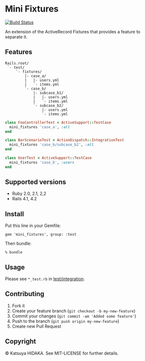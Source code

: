 # Mini Fixtures

[![Build Status](https://travis-ci.org/hidakatsuya/mini_fixtures.svg?branch=master)](https://travis-ci.org/hidakatsuya/mini_fixtures)

An extension of the ActiveRecord Fixtures that provides a feature to separate it.

## Features

```
Rails.root/
 `- test/
     `- fixtures/
         |- case_a/
         |   |- users.yml
         |   `- items.yml
         `- case_b/
             |- subcase_b1/
             |   |- users.yml
             |   `- items.yml
             `- subcase_b2/
                 |- users.yml
                 `- items.yml
```

```ruby
class FooControllerTest < ActiveSupport::TestCase
  mini_fixtures 'case_a', :all
end

class BarScenarioTest < ActionDispatch::IntegrationTest
  mini_fixtures 'case_b/subcase_b2', :all
end

class UserTest < ActiveSupport::TestCase
  mini_fixtures 'case_b', :users
end
```

## Supported versions

  * Ruby 2.0, 2.1, 2,2
  * Rails 4.1, 4.2

## Install

Put this line in your Gemfile:

    gem 'mini_fixtures', group: :test

Then bundle:

    % bundle

## Usage

Please see `*_test.rb` in  [test/integration](https://github.com/hidakatsuya/mini_fixtures/tree/master/test/integration).

## Contributing

  1. Fork it
  2. Create your feature branch (`git checkout -b my-new-feature`)
  3. Commit your changes (`git commit -am 'Added some feature'`)
  4. Push to the branch (`git push origin my-new-feature`)
  5. Create new Pull Request

## Copyright

&copy; Katsuya HIDAKA. See MIT-LICENSE for further details.
